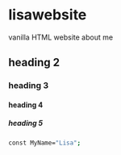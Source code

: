 # lisawebsite

vanilla HTML website about me

## heading 2

### heading 3

#### heading 4

##### heading 5


```bash
const MyName="Lisa"; 